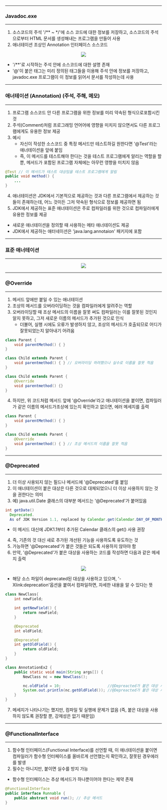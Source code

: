 -----
### Javadoc.exe
-----
1. 소스코드의 주석 '/** ~ */'에 소스 코드에 대한 정보를 저장하고, 소스코드의 주석으로부터 HTML 문서를 생성해내는 프로그램을 만들어 사용
2. 애너테이션 조상인 Annotation 인터페이스 소스코드
<div align="center">
<img src="https://github.com/sooyounghan/Java/assets/34672301/cb572f94-bac7-4d4e-a7b8-fe8905cdabf1">
</div>

  - '/**'로 시작하는 주석 안에 소스코드에 대한 설명 존재
  - '@'이 붙은 태그는 미리 정의된 태그들을 이용해 주석 안에 정보를 저장하고, javadoc.exe 프로그램이 이 정보를 읽어서 문서를 작성하는데 사용

-----
### 애너테이션 (Annotation) (주석, 주해, 메모)
-----
1. 프로그램 소스코드 안 다른 프로그램을 위한 정보를 미리 약속된 형식으로포함시킨 것
2. 주석(Comment)처럼 프로그래밍 언어어에 영향을 미치지 않으면서도 다른 프로그램에게도 유용한 정보 제공
3. 예시
   - 자신이 작성한 소스코드 중 특정 메서드만 테스트하길 원한다면 '@Test'라는 애너테이션을 앞에 붙임
   - 즉, 이 메서드를 테스트해야 한다는 것을 테스트 프로그램에게 알리는 역할을 할 뿐, 메서드가 포함된 프로그램 자체에는 아무런 영향을 미치지 않음
```java
@Test // 이 메서드가 테스트 대상임을 테스트 프로그램에게 알림
public void method() {
    ...
}
```

4. 애너테이션은 JDK에서 기본적으로 제공하는 것과 다른 프로그램에서 제공하는 것들이 존재하는데, 어느 것이든 그저 약속된 형식으로 정보를 제공하면 됨
5. JDK에서 제공하는 표준 애너테이션은 주로 컴파일러를 위한 것으로 컴파일러에게 유용한 정보를 제공
  - 새로운 애너테이션을 정의할 때 사용하는 메타 애너테이션도 제공
  - JDK에서 제공하는 애터네이션은 'java.lang.annotaion' 패키지에 포함

-----
### 표준 애너테이션
-----
<div align="center">
<img src="https://github.com/sooyounghan/Java/assets/34672301/ab754b97-6573-42d2-8d02-2429a1208d6c">
</div>

-----
### @Override
-----
1. 메서드 앞에만 붙일 수 있는 애너테이션
2. 조상의 메서드를 오버라이딩하는 것을 컴파일러에게 알려주는 역할
3. 오버라이딩할 때 조상 메서드의 이름을 잘못 써도 컴파일러는 이를 잘못된 것인지 알지 못하고, 그저 새로운 이름의 메서드가 추가된 것으로 인식
   - 더불어, 실행 시에도 오류가 발생하지 않고, 조상의 메서드가 호출되므로 어디가 잘못되었는지 알아내기 어려움
```java
class Parent {
    void parentMethod() { }
}

class Child extends Parent {
    void parentmethod() { } // 오버라이딩 하려했으나 실수로 이름을 잘못 적음
}
```

```java
class Child extends Parent {
    @Override
    void parentmethod() {}
}
```

4. 하지만, 위 코드처럼 메서드 앞에 '@Override'라고 애너테이션을 붙이면, 컴파일러가 같은 이름의 메서드가조상에 있는지 확인하고 없으면, 에러 메세지를 출력

```java
class Parent {
	void parentMethod() { }
}

class Child extends Parent {
	@Override
	void parentmethod() { } // 조상 메서드의 이름을 잘못 적음 
}
```

-----
### @Deprecated
-----
1. 더 이상 사용되지 않는 필드나 메서드에 '@Deprecated'를 붙임
2. 이 애너테이션이 붙은 대상은 다른 것으로 대체되었으니 더 이상 사용하지 않는 것을 권한다는 의미
3. 예) java.util.Date 클래스의 대부분 메서드는 '@Deprecated'가 붙어있음
```java
int getDate()
  Deprecated.
  As of JDK Version 1.1, replaced by Calendar.get(Calendar.DAY_OF_MONTH).
```
  - 이 메서드 대신에 JDK1.1부터 추가된 Calendar 클래스의 get() 사용 권장
4. 즉, 기존의 것 대신 새로 추가된 개선된 기능을 사용하도록 유도하는 것
5. 가능하면 '@Deprecated'가 붙은 것들은 되도록 사용하지 않아야 함
6. 만약, '@Deprecated'가 붙은 대상을 사용하는 코드를 작성하면 다음과 같은 메세지 출력
<div align="center">
<img src="https://github.com/sooyounghan/Java/assets/34672301/60037ed1-929c-4e0b-9a0a-a8d0286ceda5">
</div>

  - 해당 소스 파일이 deprecated된 대상을 사용하고 있으며, '-Xlink:deprecation'옵션을 붙여서 컴파일하면, 자세한 내용을 알 수 있다는 뜻

```java
class NewClass{
	int newField;

	int getNewField() { 
		return newField;
	}	

	@Deprecated
	int oldField;

	@Deprecated
	int getOldField() { 
		return oldField;
	}
}

class AnnotationEx2 {
	public static void main(String args[]) {
		NewClass nc = new NewClass();

		nc.oldField = 10;                     //@Depreacted가 붙은 대상 사용
		System.out.println(nc.getOldField()); //@Depreacted가 붙은 대상 사용
	}
}
```

7. 메세지가 나타나기는 했지만, 컴파일 및 실행에 문제가 없음 (즉, 붙은 대상을 사용하지 않도록 권장할 뿐, 강제성은 없기 때문임)

-----
### @FunctionalInterface
-----
1. 함수형 인터페이스(Functional Interface)를 선언할 때, 이 애너테이션을 붙이면 컴파일러가 함수형 인터페이스를 올바르게 선언했는지 확인하고, 잘못된 경우에러를 발생
2. 필수는 아니지만, 붙이면 실수를 방지 가능
  - 함수형 인터페이스는 추상 메서드가 하나뿐이어야 한다는 제약 존재
```java
@FunctionalInterface
public interface Runnable {
    public abstract void run(); // 추상 메서드
}
```

